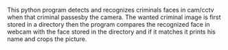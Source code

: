 This python program detects and recognizes criminals faces in cam/cctv when that criminal passesby the camera.
The wanted criminal image is first stored in a directory then the program compares the recognized face in webcam with the face stored in the directory and if it matches it prints his name and crops the picture.
